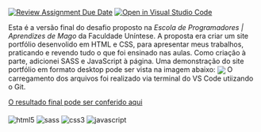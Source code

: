 [![Review Assignment Due Date](https://classroom.github.com/assets/deadline-readme-button-24ddc0f5d75046c5622901739e7c5dd533143b0c8e959d652212380cedb1ea36.svg)](https://classroom.github.com/a/EOGDXA1t)
[![Open in Visual Studio Code](https://classroom.github.com/assets/open-in-vscode-718a45dd9cf7e7f842a935f5ebbe5719a5e09af4491e668f4dbf3b35d5cca122.svg)](https://classroom.github.com/online_ide?assignment_repo_id=15042972&assignment_repo_type=AssignmentRepo)

Esta é a versão final do desafio proposto na <i>Escola de Programadores | Aprendizes de Mago</i> da Faculdade Uníntese.
A proposta era criar um site portfólio desenvolido em HTML e CSS, para apresentar meus trabalhos, praticando e revendo tudo o que foi ensinado nas aulas.
Como criação à parte, adicionei SASS e JavaScript à página. Uma demonstração do site portfólio em formato desktop pode ser vista na imagem abaixo:
<img style="display-block" margin="auto" align="center" src="https://i.imgur.com/46sXoCh.png">
O carregamento dos arquivos foi realizado via terminal do VS Code utiizando o Git.

<div>
  <a href="https://manoela-moyses.github.io/portfolio-2.0/">O resultado final pode ser conferido aqui</a>
</div>

<div style="display: inline_block"><br>
  <img align="center" alt="html5" src="https://img.shields.io/badge/HTML5-E34F26?style=for-the-badge&logo=html5&logoColor=white">
  <img align="center" alt="sass" src="https://img.shields.io/badge/Sass-CC6699?style=for-the-badge&logo=sass&logoColor=white">
  <img align="center" alt="css3" src="https://img.shields.io/badge/CSS3-1572B6?style=for-the-badge&logo=css3&logoColor=white">
  <img align="center" alt="javascript" src="https://img.shields.io/badge/JavaScript-F7DF1E?style=for-the-badge&logo=javascript&logoColor=black">
</div>

